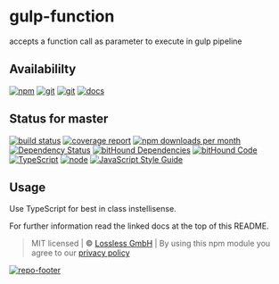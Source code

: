 # gulp-function
accepts a function call as parameter to execute in gulp pipeline

## Availabililty
[![npm](https://pushrocks.gitlab.io/assets/repo-button-npm.svg)](https://www.npmjs.com/package/gulp-function)
[![git](https://pushrocks.gitlab.io/assets/repo-button-git.svg)](https://GitLab.com/pushrocks/gulp-function)
[![git](https://pushrocks.gitlab.io/assets/repo-button-mirror.svg)](https://github.com/pushrocks/gulp-function)
[![docs](https://pushrocks.gitlab.io/assets/repo-button-docs.svg)](https://pushrocks.gitlab.io/gulp-function/)

## Status for master
[![build status](https://GitLab.com/pushrocks/gulp-function/badges/master/build.svg)](https://GitLab.com/pushrocks/gulp-function/commits/master)
[![coverage report](https://GitLab.com/pushrocks/gulp-function/badges/master/coverage.svg)](https://GitLab.com/pushrocks/gulp-function/commits/master)
[![npm downloads per month](https://img.shields.io/npm/dm/gulp-function.svg)](https://www.npmjs.com/package/gulp-function)
[![Dependency Status](https://david-dm.org/pushrocks/gulp-function.svg)](https://david-dm.org/pushrocks/gulp-function)
[![bitHound Dependencies](https://www.bithound.io/github/pushrocks/gulp-function/badges/dependencies.svg)](https://www.bithound.io/github/pushrocks/gulp-function/master/dependencies/npm)
[![bitHound Code](https://www.bithound.io/github/pushrocks/gulp-function/badges/code.svg)](https://www.bithound.io/github/pushrocks/gulp-function)
[![TypeScript](https://img.shields.io/badge/TypeScript-2.x-blue.svg)](https://nodejs.org/dist/latest-v6.x/docs/api/)
[![node](https://img.shields.io/badge/node->=%206.x.x-blue.svg)](https://nodejs.org/dist/latest-v6.x/docs/api/)
[![JavaScript Style Guide](https://img.shields.io/badge/code%20style-standard-brightgreen.svg)](http://standardjs.com/)

## Usage
Use TypeScript for best in class instellisense.

For further information read the linked docs at the top of this README.

> MIT licensed | **&copy;** [Lossless GmbH](https://lossless.gmbh)
| By using this npm module you agree to our [privacy policy](https://lossless.gmbH/privacy.html)

[![repo-footer](https://pushrocks.gitlab.io/assets/repo-footer.svg)](https://push.rocks)
